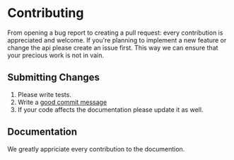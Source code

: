 # Contributing

From opening a bug report to creating a pull request: every contribution is
appreciated and welcome. If you're planning to implement a new feature or change
the api please create an issue first. This way we can ensure that your precious
work is not in vain.

## Submitting Changes

1. Please write tests.
2. Write a [good commit message](http://tbaggery.com/2008/04/19/a-note-about-git-commit-messages.html)
3. If your code affects the documentation please update it as well.

## Documentation

We greatly appriciate every contribution to the documention.
